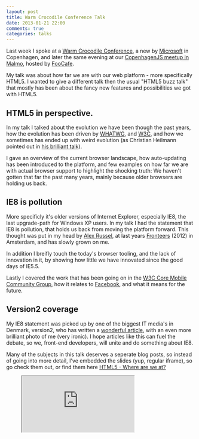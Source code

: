 ```yaml
---
layout: post
title: Warm Crocodile Conference Talk
date: 2013-01-21 22:00
comments: true
categories: talks
---
```


Last week I spoke at a [Warm Crocodile Conference](http://warmcrocconf.net/), a new by [Microsoft](http://microsoft.com) in Copenhagen, and later the same evening at our [CopenhagenJS meetup in Malmo](http://lanyrd.com/2013/copenhagenjs-january/), hosted by [FooCafe](http://foocafe.org/).

My talk was about how far we are with our web platform - more specifically HTML5. I wanted to give a different talk then the usual "HTML5 buzz talk" that mostly has been about the fancy new features and possibilities we got with HTML5.

<!--more-->

## HTML5 in perspective.

In my talk I talked about the evolution we have been though the past years, how the evolution has been driven by [WHATWG](http://www.whatwg.org/), and [W3C](http://www.w3c.org/), and how we sometimes has ended up with weird evolution (as Christian Heilmann pointed out in [his brilliant talk](http://www.youtube.com/watch?v=B7ahspCqFMs)).

I gave an overview of the current browser landscape, how auto-updating has been introduced to the platform, and few examples on how far we are with actual browser support to highlight the shocking truth: We haven't gotten that far the past many years, mainly because older browsers are holding us back.

## IE8 is pollution

More specificly it's older versions of Internet Explorer, especially IE8, the last upgrade-path for Windows XP users. In my talk I had the statement that IE8 is pollution, that holds us back from moving the platform forward. This thought was put in my head by [Alex Russel](http://infrequently.org/), at last years [Fronteers](http://fronteers.nl/) (2012) in Amsterdam, and has slowly grown on me.

In addition I breifly touch the today's browser tooling, and the lack of innovation in it, by showing how little we have innovated since the good days of IE5.5.

Lastly I covered the work that has been going on in the [W3C Core Mobile Community Group](http://coremob.org/), how it relates to [Facebook](http://facebook.com), and what it means for the future.

## Version2 coverage

My IE8 statement was picked up by one of the biggest IT media's in Denmark, version2, who has written a [wonderful article](http://www.version2.dk/artikel/frontendudvikler-internet-explorer-8-forurening-html5-49943#comment-226337), with an even more brilliant photo of me (very ironic). I hope articles like this can fuel the debate, so we, front-end developers, will unite and do something about IE8.

Many of the subjects in this talk deserves a seperate blog posts, so instead of going into more detail, I've embedded the slides (yup, regular iframe), so go check them out, or find them here <a href="http://auchenberg.github.com/presentations/warmcroc-html5-where-are-we-at/">HTML5 - Where are we at?</a>

<figure class="slides">
  <iframe src="http://auchenberg.github.com/presentations/warmcroc-html5-where-are-we-at/"></iframe>
</figure>
